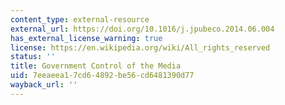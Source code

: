```yaml
---
content_type: external-resource
external_url: https://doi.org/10.1016/j.jpubeco.2014.06.004
has_external_license_warning: true
license: https://en.wikipedia.org/wiki/All_rights_reserved
status: ''
title: Government Control of the Media
uid: 7eeaeea1-7cd6-4892-be56-cd6481390d77
wayback_url: ''
---
```

